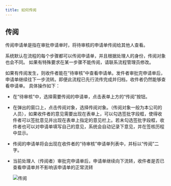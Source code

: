 ```yaml
---
title: 如何传阅
---
```


## 传阅

传阅申请单是指在审批申请单时，将待审核的申请单传阅给其他人查看。

系统默认在流程的每个步骤都可以传阅申请单，并且根据处理人的身份，传阅对象也会不同。 如果有特殊要求在某一步骤不能传阅，请联系流程管理员修改。

如果有传阅发生，则收件者能在“待审核”中查看申请单。发件者审批完申请单后，申请单继续往下一步流转。即便此流程已先行流传完成并归档，收件者仍然能够查看申请单。
具体操作如下：

- 在“待审核”中，选择需要传阅的申请单，点击表单上方的“传阅”按钮。
- 在弹出的窗口上，点击传阅对象，选择传阅对象。（传阅对象一般为本公司的人员），如果收件者的意见需要出现在表单上，可以勾选签批字段框，使得收件者可以签批意见并出现在表单上指定的意见栏上。若未勾选签批字段框，收件者也可以对申请单填写自己的意见，系统会自动记录下意见，并在签核历程中显示。
- 传阅的申请单将会出现在收件者的“待审核”申请单列表中，并标以“传阅”二字。
- 当前处理人（传阅者）审批完申请单后，申请单继续向下流转，收件者是否已查看申请单并不影响该申请单的正常流转

    ![传阅](/assets/workflow/传阅.png)
